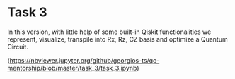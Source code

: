# Task 3
 In this version, with little help of some built-in Qiskit functionalities we represent, visualize, transpile into Rx, Rz, CZ basis and optimize a Quantum Circuit.

(https://nbviewer.jupyter.org/github/georgios-ts/qc-mentorship/blob/master/task_3/task_3.ipynb)